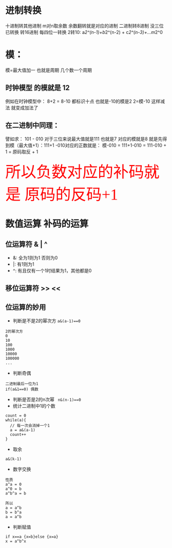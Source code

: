 # 进制转换
十进制转其他进制 m对n取余数 余数翻转就是对应的进制
二进制转8进制 没三位已转换 转16进制 每四位一转换
2转10: a*2^(n-1)+b*2^(n-2) + c*2^(n-3)+...m*2^0
# 模： 
模=最大值加一 也就是周期 几个数一个周期
## 时钟模型 的模就是 12
例如在时钟模型中：
8+2 = 8-10 都标识十点 也就是-10的模是2 2=模-10
这样减法 就变成加法了
## 在二进制中同理：
譬如求： 101 - 010  对于三位来说最大值就是111 也就是7 对应的模就是8
就是先得到模（最大值+1）：111+1
-010对应的正数就是： 模-010 = 111+1-010 = 111-010 + 1 = 原码取反 + 1

<font color=Red size=7 face="黑体">所以负数对应的补码就是 原码的反码+1</font>

# 数值运算 补码的运算
## 位运算符 & | ^
* &: 全为1则为1 否则为0
* |: 有1则为1
* ^: 有且仅有一个1时结果为1，其他都是0
## 移位运算符 >> <<

## 位运算的妙用
* 判断是不是2的幂次方
```a&(a-1)==0```
```
2的幂次方
0
10
100
1000
10000
100000
...
```
* 判断奇偶
```
二进制最后一位为1
if(a&1==0) 偶数
```
* 判断是否是2的n次幂
` n&(n-1)==0`
* 统计二进制中1的个数
```
count = 0
while(a){
  // 每一次会消掉一个1
  a = a&(a-1)
  count++
}
```
* 取余
  
```a&(k-1)```
* 数字交换
```
性质
a^a = 0
a^0 = b
a^b^a = b

所以
a = a^b
b = b^a
a = a^b 
```
* 判断赋值
  
```
if x==a {x=b}else {x=a}
x = a^b^x
```
